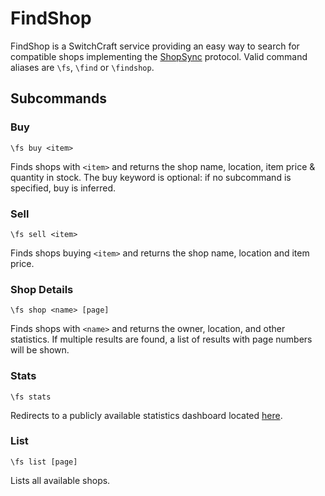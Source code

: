 # FindShop
FindShop is a SwitchCraft service providing an easy way to search for compatible shops implementing the [ShopSync](https://p.sc3.io/7Ae4KxgzAM) protocol.
Valid command aliases are `\fs`, `\find` or `\findshop`.

## Subcommands
### Buy
```
\fs buy <item>
```
Finds shops with `<item>` and returns the shop name, location, item price & quantity in stock. The buy keyword is optional: if no subcommand is specified, buy is inferred.
### Sell
```
\fs sell <item>
```
Finds shops buying `<item>` and returns the shop name, location and item price.
### Shop Details
```
\fs shop <name> [page]
```
Finds shops with `<name>` and returns the owner, location, and other statistics. If multiple results are found, a list of results with page numbers will be shown.
### Stats
```
\fs stats
```
Redirects to a publicly available statistics dashboard located [here](https://charts.mongodb.com/charts-findshop-lwmvk/public/dashboards/649f2873-58ae-45ef-8079-03201394a531).
### List
```
\fs list [page]
```
Lists all available shops.
